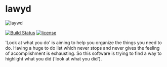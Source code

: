 # lawyd

![](https://raw.githubusercontent.com/joekienzle/lawyd/logo.png "laywd")

[![Build Status](https://travis-ci.org/joekienzle/lawyd.svg?branch=master)](https://travis-ci.org/joekienzle/lawyd)
[![license](https://img.shields.io/github/license/mashape/apistatus.svg)](https://github.com/joekienzle/lawyd/blob/master/LICENSE)

'Look at what you do' is aiming to help you organize the things you need to do. Having a huge to do list which never stops and never gives the feeling of accomplishment is exhausting. So this software is trying to find a way to highlight what you did ('look at what you did').
